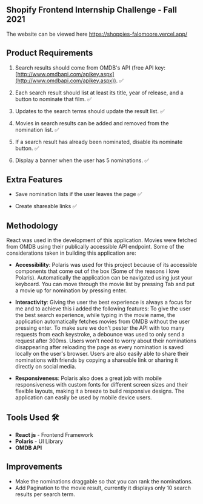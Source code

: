 
##  Shopify Frontend Internship Challenge - Fall 2021
The website can be viewed here https://shoppies-falomoore.vercel.app/

## Product Requirements

1.  Search results should come from OMDB's API (free API key: [http://www.omdbapi.com/apikey.aspx](http://www.omdbapi.com/apikey.aspx)). ✅
    
2.  Each search result should list at least its title, year of release, and a button to nominate that film. ✅
    
3.  Updates to the search terms should update the result list. ✅
    
4.  Movies in search results can be added and removed from the nomination list. ✅
    
5.  If a search result has already been nominated, disable its nominate button. ✅
    
6.  Display a banner when the user has 5 nominations. ✅

## Extra Features
-   Save nomination lists if the user leaves the page ✅
    
-   Create shareable links ✅

## Methodology
React was used in the development of this application. Movies were fetched from OMDB using their publically accessible API endpoint. Some of the considerations taken in building this application are:

 - **Accessibility**: Polaris was used for this project because of its accessible components that come out of the box (Some of the reasons i love Polaris). Automatically the application can be navigated using just your keyboard. You can move through the movie list by pressing Tab and put a movie up for nomination by pressing enter. 
 - **Interactivity**: Giving the user the best experience is always a focus for me and to achieve this i added the following features: To give the user the best search experience, while typing in the movie name, the application automatically fetches movies from OMDB without the user pressing enter. To make sure we don't pester the API with too many requests from each keystroke, a debounce was used to only send a request after 300ms. Users won't need to worry about their nominations disappearing after reloading the page as every nomination is saved locally on the user's browser. Users are also easily able to share their nominations with friends by copying a shareable link or sharing it directly on social media.
 
 - **Responsiveness**: Polaris also does a great job with mobile responsiveness with custom fonts for different screen sizes and their flexible layouts, making it a breeze to build responsive designs. The application can easily be used by mobile device users.

 ## Tools Used 🛠️
 - **React js** - Frontend Framework 
 - **Polaris** - UI Library  
 - **OMDB API**

## Improvements


 - Make the nominations draggable so that you can rank the nominations.
 - Add Pagination to the movie result, currently it displays only 10 search results per search term.
  
